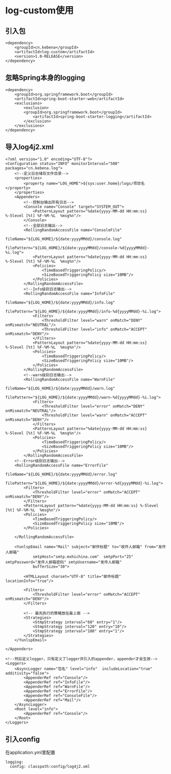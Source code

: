 # log-custom使用

## 引入包
```
<dependency>
    <groupId>cn.kebena</groupId>
    <artifactId>log-custom</artifactId>
    <version>1.0-RELEASE</version>
</dependency>
```

## 忽略Spring本身的logging
```
<dependency>
    <groupId>org.springframework.boot</groupId>
    <artifactId>spring-boot-starter-web</artifactId>
    <exclusions>
        <exclusion>
        <groupId>org.springframework.boot</groupId>
            <artifactId>spring-boot-starter-logging</artifactId>
        </exclusion>
    </exclusions>
</dependency>
```

## 导入log4j2.xml
    <?xml version="1.0" encoding="UTF-8"?>
    <Configuration status="INFO" monitorInterval="500" packages="cn.kebena.log">
        <!--定义日志储存文件目录-->
        <properties>
            <property name="LOG_HOME">${sys:user.home}/logs/项目名</property>
        </properties>
        <Appenders>
            <!--控制台输出所有日志-->
            <Console name="Console" target="SYSTEM_OUT">
                <PatternLayout pattern="%date{yyyy-MM-dd HH:mm:ss} %-5level [%t] %F-%M-%L  %msg%n"/>
            </Console>
            <!--全部日志输出-->
            <RollingRandomAccessFile name="ConsoleFile"
                                     fileName="${LOG_HOME}/${date:yyyyMMdd}/console.log"
                                     filePattern="${LOG_HOME}/${date:yyyyMMdd}/console-%d{yyyyMMdd}-%i.log">
                <PatternLayout pattern="%date{yyyy-MM-dd HH:mm:ss} %-5level [%t] %F-%M-%L  %msg%n"/>
                <Policies>
                    <TimeBasedTriggeringPolicy/>
                    <SizeBasedTriggeringPolicy size="10MB"/>
                </Policies>
            </RollingRandomAccessFile>
            <!--Info级别日志输出-->
            <RollingRandomAccessFile name="InfoFile"
                                     fileName="${LOG_HOME}/${date:yyyyMMdd}/info.log"
                                     filePattern="${LOG_HOME}/${date:yyyyMMdd}/info-%d{yyyyMMdd}-%i.log">
                <Filters>
                    <ThresholdFilter level="warn" onMatch="DENY" onMismatch="NEUTRAL"/>
                    <ThresholdFilter level="info" onMatch="ACCEPT" onMismatch="DENY"/>
                </Filters>
                <PatternLayout pattern="%date{yyyy-MM-dd HH:mm:ss} %-5level [%t] %F-%M-%L  %msg%n"/>
                <Policies>
                    <TimeBasedTriggeringPolicy/>
                    <SizeBasedTriggeringPolicy size="10MB"/>
                </Policies>
            </RollingRandomAccessFile>
            <!--warn级别日志输出-->
            <RollingRandomAccessFile name="WarnFile"
                                     fileName="${LOG_HOME}/${date:yyyyMMdd}/warn.log"
                                     filePattern="${LOG_HOME}/${date:yyyyMMdd}/warn-%d{yyyyMMdd}-%i.log">
                <Filters>
                    <ThresholdFilter level="error" onMatch="DENY" onMismatch="NEUTRAL"/>
                    <ThresholdFilter level="warn" onMatch="ACCEPT" onMismatch="DENY"/>
                </Filters>
                <PatternLayout pattern="%date{yyyy-MM-dd HH:mm:ss} %-5level [%t] %F-%M-%L  %msg%n"/>
                <Policies>
                    <TimeBasedTriggeringPolicy/>
                    <SizeBasedTriggeringPolicy size="10MB"/>
                </Policies>
            </RollingRandomAccessFile>
        <!--Error级别日志输出-->
        <RollingRandomAccessFile name="ErrorFile"
                                 fileName="${LOG_HOME}/${date:yyyyMMdd}/error.log"
                                 filePattern="${LOG_HOME}/${date:yyyyMMdd}/error-%d{yyyyMMdd}-%i.log">
            <Filters>
                <ThresholdFilter level="error" onMatch="ACCEPT" onMismatch="DENY"/>
            </Filters>
            <PatternLayout pattern="%date{yyyy-MM-dd HH:mm:ss} %-5level [%t] %F-%M-%L  %msg%n"/>
            <Policies>
                <TimeBasedTriggeringPolicy/>
                <SizeBasedTriggeringPolicy size="10MB"/>
            </Policies>

        </RollingRandomAccessFile>

        <YunlspEmail name="Mail" subject="邮件标题" to="收件人邮箱" from="发件人邮箱"
                smtpHost="smtp.mxhichina.com"  smtpPort="25" smtpPassword="发件人邮箱密码" smtpUsername="发件人邮箱"
                bufferSize="30">

            <HTMLLayout charset="UTF-8" title="邮件标题" locationInfo="true"/>

            <Filters>
                <ThresholdFilter level="error" onMatch="ACCEPT" onMismatch="DENY"/>
            </Filters>

            <!-- 最先执行的策略放在最上面 -->
            <Strategies>
                <StmpStrategy interval="60" entry="1"/>
                <StmpStrategy interval="120" entry="10"/>
                <StmpStrategy interval="180" entry="1"/>
            </Strategies>
        </YunlspEmail>

    </Appenders>

    <!--然后定义logger，只有定义了logger并引入的appender，appender才会生效-->
    <Loggers>
        <AsyncLogger name="包名" level="info"  includeLocation="true" additivity="false">
            <AppenderRef ref="Console"/>
            <AppenderRef ref="InfoFile"/>
            <AppenderRef ref="WarnFile"/>
            <AppenderRef ref="ErrorFile"/>
            <AppenderRef ref="ConsoleFile"/>
            <AppenderRef ref="Mail"/>
        </AsyncLogger>
        <Root level="info">
            <AppenderRef ref="Console"/>
        </Root>
    </Loggers>

</Configuration>

## 引入config
在application.yml里配置
```
logging:
  config: classpath:config/log4j2.xml
```

